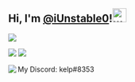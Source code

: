 ## Hi, I'm [@iUnstable0](https://github.com/iUnstable0)!<img src="https://user-images.githubusercontent.com/1303154/88677602-1635ba80-d120-11ea-84d8-d263ba5fc3c0.gif" width="28px" alt="wave">

![](https://komarev.com/ghpvc/?username=iUnstable0)

![](https://github-readme-stats.vercel.app/api?username=iUnstable0&show_icons=true&theme=dark) ![](https://github-readme-stats.vercel.app/api/top-langs/?username=iUnstable0&theme=dark)

<a href="https://discord.com/users/420875438655537162">
  <img src="https://lanyard-profile-readme.vercel.app/api/420875438655537162" align="left" />
</a>

My Discord: kelp#8353
